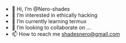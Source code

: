 - 👋 Hi, I’m @Nero-shades
- 👀 I’m interested in ethically hacking
- 🌱 I’m currently learning termux
- 💞️ I’m looking to collaborate on ...
- 📫 How to reach me shadesnero@gmail.com


<!---
Nero-shades/Nero-shades is a ✨ special ✨ repository because its `README.md` (this file) appears on your GitHub profile.
You can click the Preview link to take a look at your changes.
--->
